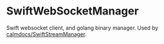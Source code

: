 # SwiftWebSocketManager

Swift websocket client, and golang binary manager.  Used by [calmdocs/SwiftStreamManager](https://github.com/calmdocs/SwiftStreamManager).
